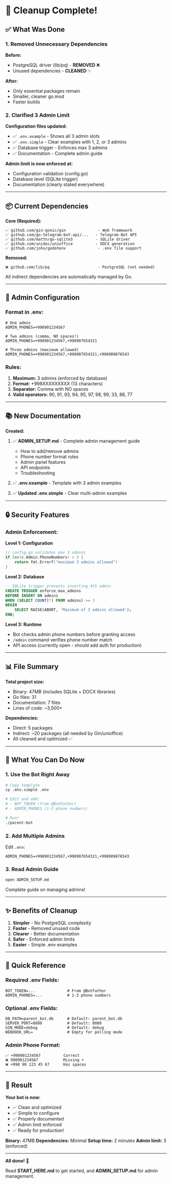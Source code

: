 # 🧹 Cleanup Complete!

## ✅ What Was Done

### 1. Removed Unnecessary Dependencies

**Before:**
- PostgreSQL driver (lib/pq) - **REMOVED** ❌
- Unused dependencies - **CLEANED** ✨

**After:**
- Only essential packages remain
- Smaller, cleaner go.mod
- Faster builds

### 2. Clarified 3 Admin Limit

**Configuration files updated:**
- ✅ `.env.example` - Shows all 3 admin slots
- ✅ `.env.simple` - Clear examples with 1, 2, or 3 admins
- ✅ Database trigger - Enforces max 3 admins
- ✅ Documentation - Complete admin guide

**Admin limit is now enforced at:**
- Configuration validation (config.go)
- Database level (SQLite trigger)
- Documentation (clearly stated everywhere)

---

## 📦 Current Dependencies

**Core (Required):**
```
✅ github.com/gin-gonic/gin              - Web framework
✅ github.com/go-telegram-bot-api/...   - Telegram Bot API
✅ github.com/mattn/go-sqlite3          - SQLite driver
✅ github.com/unidoc/unioffice          - DOCX generation
✅ github.com/joho/godotenv              - .env file support
```

**Removed:**
```
❌ github.com/lib/pq                     - PostgreSQL (not needed)
```

All indirect dependencies are automatically managed by Go.

---

## 🎯 Admin Configuration

### Format in .env:

```env
# One admin
ADMIN_PHONES=+998901234567

# Two admins (comma, NO spaces!)
ADMIN_PHONES=+998901234567,+998907654321

# Three admins (maximum allowed)
ADMIN_PHONES=+998901234567,+998907654321,+998909876543
```

### Rules:

1. **Maximum:** 3 admins (enforced by database)
2. **Format:** +998XXXXXXXXX (13 characters)
3. **Separator:** Comma with NO spaces
4. **Valid operators:** 90, 91, 93, 94, 95, 97, 98, 99, 33, 88, 77

---

## 📚 New Documentation

**Created:**
1. ✅ **ADMIN_SETUP.md** - Complete admin management guide
   - How to add/remove admins
   - Phone number format rules
   - Admin panel features
   - API endpoints
   - Troubleshooting

2. ✅ **.env.example** - Template with 3 admin examples
3. ✅ **Updated .env.simple** - Clear multi-admin examples

---

## 🔒 Security Features

### Admin Enforcement:

**Level 1: Configuration**
```go
// config.go validates max 3 admins
if len(c.Admin.PhoneNumbers) > 3 {
    return fmt.Errorf("maximum 3 admins allowed")
}
```

**Level 2: Database**
```sql
-- SQLite trigger prevents inserting 4th admin
CREATE TRIGGER enforce_max_admins
BEFORE INSERT ON admins
WHEN (SELECT COUNT(*) FROM admins) >= 3
BEGIN
    SELECT RAISE(ABORT, 'Maximum of 3 admins allowed');
END;
```

**Level 3: Runtime**
- Bot checks admin phone numbers before granting access
- `/admin` command verifies phone number match
- API access (currently open - should add auth for production)

---

## 📊 File Summary

**Total project size:**
- Binary: 47MB (includes SQLite + DOCX libraries)
- Go files: 31
- Documentation: 7 files
- Lines of code: ~3,500+

**Dependencies:**
- Direct: 5 packages
- Indirect: ~20 packages (all needed by Gin/unioffice)
- All cleaned and optimized ✅

---

## 🚀 What You Can Do Now

### 1. Use the Bot Right Away

```bash
# Copy template
cp .env.simple .env

# Edit and add:
# - BOT_TOKEN (from @BotFather)
# - ADMIN_PHONES (1-3 phone numbers)

# Run!
./parent-bot
```

### 2. Add Multiple Admins

Edit `.env`:
```env
ADMIN_PHONES=+998901234567,+998907654321,+998909876543
```

### 3. Read Admin Guide

```bash
open ADMIN_SETUP.md
```

Complete guide on managing admins!

---

## ✨ Benefits of Cleanup

1. **Simpler** - No PostgreSQL complexity
2. **Faster** - Removed unused code
3. **Clearer** - Better documentation
4. **Safer** - Enforced admin limits
5. **Easier** - Simple .env examples

---

## 📝 Quick Reference

### Required .env Fields:
```env
BOT_TOKEN=...              # From @BotFather
ADMIN_PHONES=...           # 1-3 phone numbers
```

### Optional .env Fields:
```env
DB_PATH=parent_bot.db      # Default: parent_bot.db
SERVER_PORT=8080           # Default: 8080
GIN_MODE=debug             # Default: debug
WEBHOOK_URL=               # Empty for polling mode
```

### Admin Phone Format:
```
✅ +998901234567          Correct
❌ 998901234567           Missing +
❌ +998 90 123 45 67      Has spaces
```

---

## 🎉 Result

**Your bot is now:**
- ✅ Clean and optimized
- ✅ Simple to configure
- ✅ Properly documented
- ✅ Admin limit enforced
- ✅ Ready for production!

**Binary:** 47MB
**Dependencies:** Minimal
**Setup time:** 2 minutes
**Admin limit:** 3 (enforced)

---

**All done!** 🚀

Read **START_HERE.md** to get started, and **ADMIN_SETUP.md** for admin management.

